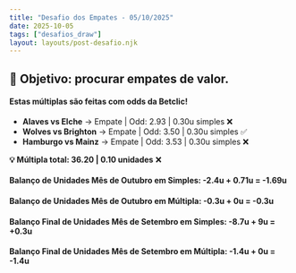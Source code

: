 ```yaml
---
title: "Desafio dos Empates - 05/10/2025"
date: 2025-10-05
tags: ["desafios_draw"]
layout: layouts/post-desafio.njk
---
```


## 🎯 Objetivo: procurar empates de valor. 

#### Estas múltiplas são feitas com odds da Betclic!

- **Alaves vs Elche** → Empate | Odd: 2.93 | 0.30u simples ❌
- **Wolves vs Brighton** → Empate | Odd: 3.50 | 0.30u simples ✅
- **Hamburgo vs Mainz** → Empate | Odd: 3.53 | 0.30u simples ❌

**💡 Múltipla total: 36.20 | 0.10 unidades** ❌

#### Balanço de Unidades Mês de Outubro em Simples: -2.4u + 0.71u = -1.69u
#### Balanço de Unidades Mês de Outubro em Múltipla: -0.3u + 0u = -0.3u

#### Balanço Final de Unidades Mês de Setembro em Simples: -8.7u + 9u = +0.3u
#### Balanço Final de Unidades Mês de Setembro em Múltipla: -1.4u + 0u = -1.4u
